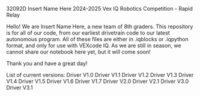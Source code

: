 32092D Insert Name Here
2024-2025 Vex IQ Robotics Competition - Rapid Relay

Hello! We are Insert Name Here, a new team of 8th graders.
This repository is for all of our code, from our earliest drivetrain code to our latest autonomous program.
All of these files are either in .iqblocks or .iqpython format, and only for use with VEXcode IQ.
As we are still in season, we cannot share our notebook here yet, but it will come soon!

Thank you and have a great day!

List of current versions:
Driver V1.0
Driver V1.1
Driver V1.2
Driver V1.3
Driver V1.4
Driver V1.5
Driver V1.6
Driver V1.7
Driver V2.0
Driver V2.1
Driver V3.0
Driver V3.1
